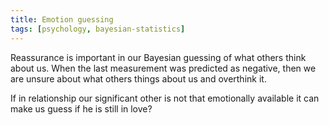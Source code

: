 ```yaml
---
title: Emotion guessing
tags: [psychology, bayesian-statistics]
---
```


Reassurance is important in our Bayesian guessing of what others think about us. When the last measurement was predicted as negative, then we are unsure about what others things about us and overthink it.

If in relationship our significant other is not that emotionally available it can make us guess if he is still in love?

